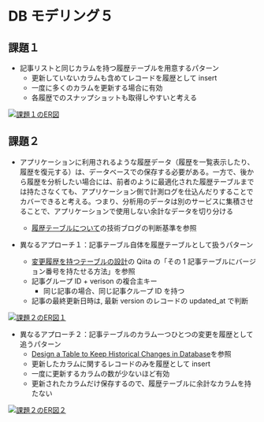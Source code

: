 # DB モデリング５

## 課題１

- 記事リストと同じカラムを持つ履歴テーブルを用意するパターン
  - 更新していないカラムも含めてレコードを履歴として insert
  - 一度に多くのカラムを更新する場合に有効
  - 各履歴でのスナップショットも取得しやすいと考える

[![課題１のER図](https://mermaid.ink/img/pako:eNrdlMtKw0AUhl9lmLV9geyKrTRYbEnjQgiUMTO1gWRS0okgVZCWlqIIrrygCxcKgigKBVEofZiaWN_CSSbNpRUXLoUshnO-c_nPmUkH6jYmUILEKRhox0GWRjWa31RLFSVXlmsq2N_P5ewOiEx5RZVXy8WcUiznVbmyUSvJVSCBbWLadKddZzYPjpA_Rv9CzpNFvhIvUFG2eALdpgwZtL3Ye0ejALiugQH_qutAg5-v919Xg9lhXy5oMPDuIkdvIgdQZJG03zs9CYCDVMofe0pK6A5BzHbq_LgWlPoYX_vD01SpkHJbOEP5VyP_7HmRQg4zdJPE1Oz-4uP9WCCipfSQl2Wm-UQjM5hJYu-0O5l2b6e94bT3kOWCcRLKYtIb9L2nN8EwwyJthqyW0EtwHSWgkOyf3_mX3UU8FJ7FhfYEzyibb_e_iJtvFmPObe_Fq_Ve7vzH0dI1SHKLiCB_TM8mY-_oJjM4uAIt4ljIwPwxhzPTIGsSi2hQ4kdMGsg1WQhzVPRbxAa_ilBqILNNViBymV3bo3psEFT0X4isB9_1YrMn)](https://mermaid.live/edit#pako:eNrdlMtKw0AUhl9lmLV9geyKrTRYbEnjQgiUMTO1gWRS0okgVZCWlqIIrrygCxcKgigKBVEofZiaWN_CSSbNpRUXLoUshnO-c_nPmUkH6jYmUILEKRhox0GWRjWa31RLFSVXlmsq2N_P5ewOiEx5RZVXy8WcUiznVbmyUSvJVSCBbWLadKddZzYPjpA_Rv9CzpNFvhIvUFG2eALdpgwZtL3Ye0ejALiugQH_qutAg5-v919Xg9lhXy5oMPDuIkdvIgdQZJG03zs9CYCDVMofe0pK6A5BzHbq_LgWlPoYX_vD01SpkHJbOEP5VyP_7HmRQg4zdJPE1Oz-4uP9WCCipfSQl2Wm-UQjM5hJYu-0O5l2b6e94bT3kOWCcRLKYtIb9L2nN8EwwyJthqyW0EtwHSWgkOyf3_mX3UU8FJ7FhfYEzyibb_e_iJtvFmPObe_Fq_Ve7vzH0dI1SHKLiCB_TM8mY-_oJjM4uAIt4ljIwPwxhzPTIGsSi2hQ4kdMGsg1WQhzVPRbxAa_ilBqILNNViBymV3bo3psEFT0X4isB9_1YrMn)

## 課題２

- アプリケーションに利用されるような履歴データ（履歴を一覧表示したり、履歴を復元する）は、データベースでの保存する必要がある。一方で、後から履歴を分析したい場合には、前者のように最適化された履歴テーブルまでは持たさなくても、アプリケーション側で計測ログを仕込んだりすることでカバーできると考える。つまり、分析用のデータは別のサービスに集積させることで、アプリケーションで使用しない余計なデータを切り分ける

  - [履歴テーブルについて](https://user-first.ikyu.co.jp/entry/history-table)の技術ブログの判断基準を参照

- 異なるアプローチ１：記事テーブル自体を履歴テーブルとして扱うパターン
  - [変更履歴を持つテーブルの設計](https://qiita.com/ak-ymst/items/2e8e92f212c807bb09a1)の Qiita の「その 1 記事テーブルにバージョン番号を持たせる方法」を参照
  - 記事グループ ID + verison の複合主キー
    - 同じ記事の場合、同じ記事クループ ID を持つ
  - 記事の最終更新日時は, 最新 version のレコードの updated_at で判断

[![課題２のER図１](https://mermaid.ink/img/pako:eNqd0m9LwkAcB_C3ctxj9wZ8Jmk4khRdzwZybacdbHdy3oRQIRyKEIGPsrCHRUIQQkF_KHox02XvottmulmPgj047j6_32_77trQYCaGaYh5lqA6R7ZOdZo50PLFslJQKxrodBSFtcFqK1PW1J1CTinnChlNLe5X8moJpMEhthitN6uCyeIV-V91cnhbpwA4DjGBfEp7QIefT9OvyWB50lezOgxOW4gbR4gDimwcP1-MzgLQjbX8c_xmhMExEoxX5XI3GDV_v_KHo9ioUDkNM6H8yaN_PttWiAtiWHitltOL-etpRKJXiqf0-zPjfqtlnTOnETT-UV5v5rl3nvvmueNERQvzJmF0A91RoHrPnnvruQ_J_AQRFo71_PB61547lJ2TzmBUYCrWcjHoL-5fIiOIjZsC2Y0oS2xW0QZGcfrjG_-yt83DUJM8ynXDZWowBW3MbURMeWHDzHQojrCNdZiWSxPXkGOJEEsa9cyZRP4tmK4hq4lTEDmCVY6psd6I1Orur3a732AXPS0)](https://mermaid.live/edit#pako:eNqd0m9LwkAcB_C3ctxj9wZ8Jmk4khRdzwZybacdbHdy3oRQIRyKEIGPsrCHRUIQQkF_KHox02XvottmulmPgj047j6_32_77trQYCaGaYh5lqA6R7ZOdZo50PLFslJQKxrodBSFtcFqK1PW1J1CTinnChlNLe5X8moJpMEhthitN6uCyeIV-V91cnhbpwA4DjGBfEp7QIefT9OvyWB50lezOgxOW4gbR4gDimwcP1-MzgLQjbX8c_xmhMExEoxX5XI3GDV_v_KHo9ioUDkNM6H8yaN_PttWiAtiWHitltOL-etpRKJXiqf0-zPjfqtlnTOnETT-UV5v5rl3nvvmueNERQvzJmF0A91RoHrPnnvruQ_J_AQRFo71_PB61547lJ2TzmBUYCrWcjHoL-5fIiOIjZsC2Y0oS2xW0QZGcfrjG_-yt83DUJM8ynXDZWowBW3MbURMeWHDzHQojrCNdZiWSxPXkGOJEEsa9cyZRP4tmK4hq4lTEDmCVY6psd6I1Orur3a732AXPS0)

- 異なるアプローチ２：記事テーブルのカラム一つひとつの変更を履歴として追うパターン
  - [Design a Table to Keep Historical Changes in Database](https://dev.to/zhiyueyi/design-a-table-to-keep-historical-changes-in-database-10fn?signin=true)を参照
  - 更新したカラムに関するレコードのみを履歴として insert
  - 一度に更新するカラムの数が少ないほど有効
  - 更新されたカラムだけ保存するので、履歴テーブルに余計なカラムを持たない

[![課題２のER図２](https://mermaid.ink/img/pako:eNqdlN9KG0EUxl9lmGvzArkLTcSloUqy3i2EcedEB3ZnZTOrSBRsFoO2FbyyLfbCiwgWqSgIpaXqw4y7pm_R2cx2_6WUUtiLYc7vzDnfN2d2iG2PAq5j8JuMrPvEtbjFG6vm0nKn1ja6JtrdrdW8IUq3Gh3TeNFu1TqtdsM0ll91l4wVVEdr4Hh8fdATnkpOkf_M_gv5-7A01lhtGqZKtz0uCOODaudDiyMUBIwi9a28RBZ-_nr582w83T8wmhZOolvEtzeIjzhxoRiPTo4TYK9w5B87ykvYPhDh-T21XExKPd1_ig9PCqVmVLBJS1R8dhef3lQp4gtmO5BR08sPT9_fakS3VLR4XmaRzzUKJhzIonL0KEcTGR7K8KrMJXYCFxkZjQ-i62-aEcyFgSDuptYLtEdyUEuO31_EH0dVfCa8jGvtOV5Spu92Xlp0exF_uftnt3JVfQYOzdWHYxn-kOGpUi9fX8vRlQw_y_C8nOM5tLdFnCBxLZocqYajo2OFR_uTyvjAdhV8eFcEdaOUKgfWdrJOtZi5Gchd0xmJcxk9fbyP3pyXXMML2AXfJYyqdzyzzMJiA1ywcF0tKfRJ4IgZrFB9Ey3K1Bziep84A1jAJBBed4fb2Yam0l9Curv3CxqEr7s)](https://mermaid.live/edit#pako:eNqdlN9KG0EUxl9lmGvzArkLTcSloUqy3i2EcedEB3ZnZTOrSBRsFoO2FbyyLfbCiwgWqSgIpaXqw4y7pm_R2cx2_6WUUtiLYc7vzDnfN2d2iG2PAq5j8JuMrPvEtbjFG6vm0nKn1ja6JtrdrdW8IUq3Gh3TeNFu1TqtdsM0ll91l4wVVEdr4Hh8fdATnkpOkf_M_gv5-7A01lhtGqZKtz0uCOODaudDiyMUBIwi9a28RBZ-_nr582w83T8wmhZOolvEtzeIjzhxoRiPTo4TYK9w5B87ykvYPhDh-T21XExKPd1_ig9PCqVmVLBJS1R8dhef3lQp4gtmO5BR08sPT9_fakS3VLR4XmaRzzUKJhzIonL0KEcTGR7K8KrMJXYCFxkZjQ-i62-aEcyFgSDuptYLtEdyUEuO31_EH0dVfCa8jGvtOV5Spu92Xlp0exF_uftnt3JVfQYOzdWHYxn-kOGpUi9fX8vRlQw_y_C8nOM5tLdFnCBxLZocqYajo2OFR_uTyvjAdhV8eFcEdaOUKgfWdrJOtZi5Gchd0xmJcxk9fbyP3pyXXMML2AXfJYyqdzyzzMJiA1ywcF0tKfRJ4IgZrFB9Ey3K1Bziep84A1jAJBBed4fb2Yam0l9Curv3CxqEr7s)
